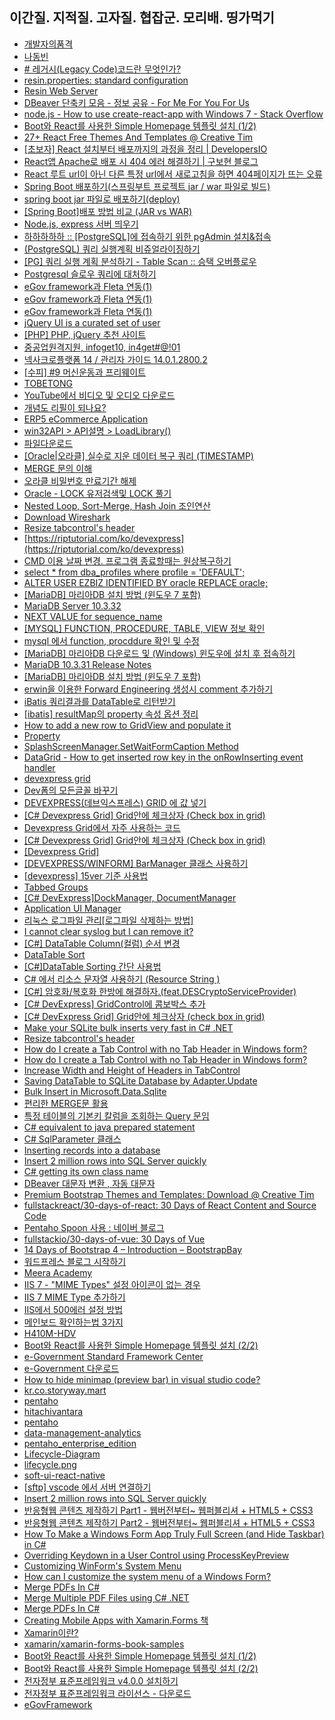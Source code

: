 

## 이간질. 지적질. 고자질. 협잡군. 모리배. 띵가먹기
- [개발자의품격](https://github.com/seungwongo)
- [나동빈](https://github.com/ndb796)
- [# 레거시(Legacy Code)코드란 무엇인가?](https://yenbook.tistory.com/m/57)
- [resin.properties: standard configuration](https://www.caucho.com/resin-4.0/admin/config-resin-properties.xtp)
- [Resin Web Server](http://w.vizenmedical.com/resin-doc/install/httpd.xtp)
- [DBeaver 단축키 모음 - 정보 공유 - For Me For You For Us](https://meyouus.tistory.com/52)
- [node.js - How to use create-react-app with Windows 7 - Stack Overflow](https://stackoverflow.com/questions/70380801/how-to-use-create-react-app-with-windows-7)
- [Boot와 React를 사용한 Simple Homepage 템플릿 설치 (1/2)](https://offbyone.tistory.com/450)
- [27+ React Free Themes And Templates @ Creative Tim](https://www.creative-tim.com/templates/react-free)
- [[초보자] React 설치부터 배포까지의 과정을 정리 | DevelopersIO](https://dev.classmethod.jp/articles/the-process-from-installing-react-to-distributing-it/)
- [React앱 Apache로 배포 시 404 에러 해결하기 | 구보현 블로그](https://bohyeon-n.github.io/deploy/web/react_apache_error.html)
- [React 루트 url이 아닌 다른 특정 url에서 새로고침을 하면 404페이지가 뜨는 오류](https://eoghks0521.tistory.com/m/entry/React-%EB%A3%A8%ED%8A%B8-url%EC%9D%B4-%EC%95%84%EB%8B%8C-%EB%8B%A4%EB%A5%B8-%ED%8A%B9%EC%A0%95-url%EC%97%90%EC%84%9C-%EC%83%88%EB%A1%9C%EA%B3%A0%EC%B9%A8%EC%9D%84-%ED%95%98%EB%A9%B4-404%ED%8E%98%EC%9D%B4%EC%A7%80%EA%B0%80-%EB%9C%A8%EB%8A%94-%EC%98%A4%EB%A5%98)
- [Spring Boot 배포하기(스프링부트 프로젝트 jar / war 파일로 빌드)](https://binit.tistory.com/25)
- [spring boot jar 파일로 배포하기(deploy)](https://www.leafcats.com/178)
- [[Spring Boot]배포 방법 비교 (JAR vs WAR)](https://hye0-log.tistory.com/m/27)
- [Node.js, express 서버 띄우기](https://velog.io/@decody/Node.js-Express-)
- [하하하하하 :: [PostgreSQL]에 접속하기 위한 pgAdmin 설치&접속](https://forgiveall.tistory.com/180)
- [(PostgreSQL) 쿼리 실행계획 비쥬얼라이징하기](https://americanopeople.tistory.com/307)
- [[PG] 쿼리 실행 계획 분석하기 - Table Scan :: 승택 오버플로우](https://seungtaek-overflow.tistory.com/5)
- [Postgresql 슬로우 쿼리에 대처하기](https://velog.io/@jwpark06/Postgresql-%EC%8A%AC%EB%A1%9C%EC%9A%B0-%EC%BF%BC%EB%A6%AC%EC%97%90-%EB%8C%80%EC%B2%98%ED%95%98%EA%B8%B0)
- [eGov framework과 Fleta 연동(1)](https://m.blog.naver.com/PostView.nhn?blogId=watso77&logNo=140160439034&proxyReferer=http%3A%2F%2Fwww.google.co.kr%2Furl%3Fsa%3Dt%26rct%3Dj%26q%3D%26esrc%3Ds%26source%3Dweb%26cd%3D1%26ved%3D2ahUKEwjarpDaoKrmAhUFyosBHdVbDl0QFjAAegQIBRAH%26url%3Dhttp%253A%252F%252Fm.blog.naver.com%252Fwatso77%252F140160439034%26usg%3DAOvVaw3GdCcHylGkt-s3-p5T9YxU)
- [eGov framework과 Fleta 연동(1)](http://www.fletaplus.com/)
- [eGov framework과 Fleta 연동(1)](http://www.fletaplus.com/sample/)
- [jQuery UI is a curated set of user](https://jqueryui.com/download/)
- [[PHP] PHP, jQuery 추천 사이트](https://link2me.tistory.com/1137?category=750446)
- [중공업원격지원, infoget10, in4get#@!01](http://nc.hhi.co.kr/nc20/intro.jsp)
- [넥사크로플랫폼 14 / 관리자 가이드 14.0.1.2800.2](http://docs.tobesoft.com/admin_guide_nexacro_14_ko#c337de75a92555ad)
- [[수피] #9 머신운동과 프리웨이트](https://m.post.naver.com/viewer/postView.nhn?volumeNo=16605026&memberNo=6716618)
- [TOBETONG](http://tobetong.com/)
- [YouTube에서 비디오 및 오디오 다운로드](https://y2mate.com/kr/)
- [개념도 리필이 되나요?](http://bonoken.tistory.com/m)
- [ERP5 eCommerce Application](https://www.erp5.com/feature/ecommerce)
- [win32API > API설명 > LoadLibrary()](http://xenostudy.tistory.com/8)
- [파일다운로드](http://asp.easypos.net/download.jsp)
- [[Oracle|오라클] 실수로 지운 데이터 복구 쿼리 (TIMESTAMP)](https://gent.tistory.com/14)
- [MERGE 문의 이해](http://www.gurubee.net/lecture/2225)
- [오라클 비밀번호 만료기간 해제](https://goddaehee.tistory.com/69)
- [Oracle - LOCK 유저검색및 LOCK 풀기](http://develop.sunshiny.co.kr/278)
- [Nested Loop, Sort-Merge, Hash Join 조인연산](https://needjarvis.tistory.com/162)
- [Download Wireshark](https://www.wireshark.org/download.html)
- [Resize tabcontrol's header](https://www.codeproject.com/Questions/120755/Resize-tabcontrol-s-header)
- [https://riptutorial.com/ko/devexpress](https://riptutorial.com/ko/devexpress)
- [CMD 이용 날짜 변경. 프로그램 종료할때는 원상복구하기](https://itng.tistory.com/123)
- [select * from dba_profiles where profile = 'DEFAULT'; ](https://goddaehee.tistory.com/69)
- [ALTER USER EZBIZ IDENTIFIED BY oracle  REPLACE oracle;](https://devzeroty.tistory.com/entry/ORACLE-비밀번호-변경-방법)
- [[MariaDB] 마리아DB 설치 방법 (윈도우 7 포함)](https://robotgoldfish.tistory.com/5)
- [MariaDB Server 10.3.32](https://mariadb.com/kb/en/mariadb-server-10-3-32/)
- [NEXT VALUE for sequence_name](https://mariadb.com/kb/en/next-value-for-sequence_name/)
- [[MYSQL] FUNCTION, PROCEDURE, TABLE, VIEW 정보 확인](https://ensha.tistory.com/entry/MYSQL-FUNCTION-PROCEDURE-TABLE-VIEW-%EC%A0%95%EB%B3%B4-%ED%99%95%EC%9D%B8)
- [mysql 에서 function, procddure 확인 및 수정](https://welchsy.tistory.com/261)
- [[MariaDB] 마리아DB 다운로드 및 (Windows) 윈도우에 설치 후 접속하기](https://reddb.tistory.com/m/102)
- [MariaDB 10.3.31 Release Notes](https://mariadb.com/kb/en/mariadb-10331-release-notes/)
- [[MariaDB] 마리아DB 설치 방법 (윈도우 7 포함)](https://robotgoldfish.tistory.com/5)
- [erwin을 이용한 Forward Engineering 생성시 comment 추가하기](http://gubok.tistory.com/393)
- [iBatis 쿼리결과를 DataTable로 리턴받기](http://freehan.tistory.com/36)
- [[ibatis] resultMap의 property 속성 옵션 정리](http://hyeonstorage.tistory.com/285)
- [How to add a new row to GridView and populate it ](https://www.devexpress.com/Support/Center/Question/Details/Q456331/how-to-add-a-new-row-to-gridview-and-populate-it)
- [Property ](https://docs.microsoft.com/ko-kr/dotnet/api/system.data.datatable.rows?redirectedfrom=MSDN&view=netframework-4.7.2)
- [SplashScreenManager.SetWaitFormCaption Method](https://documentation.devexpress.com/WindowsForms/DevExpress.XtraSplashScreen.SplashScreenManager.SetWaitFormCaption.method)
- [DataGrid - How to get inserted row key in the onRowInserting event handler](https://www.devexpress.com/Support/Center/Question/Details/T622306/datagrid-how-to-get-inserted-row-key-in-the-onrowinserting-event-handler)
- [devexpress grid](https://search.naver.com/search.naver?sm=top_hty&fbm=0&ie=utf8&query=devexpress+grid)
- [Dev폼의 모든글꼴 바꾸기](https://blog.naver.com/alonges/220888392789)
- [DEVEXPRESS(데브익스프레스) GRID 에 값 넣기](https://hothobbang.tistory.com/entry/%ED%94%84%EB%A1%9C%EA%B7%B8%EB%9E%98%EB%B0%8DC-DEVEXPRESS%EB%8D%B0%EB%B8%8C%EC%9D%B5%EC%8A%A4%ED%94%84%EB%A0%88%EC%8A%A4-GRID-%EC%97%90-%EA%B0%92-%EB%84%A3%EA%B8%B0)
- [[C# Devexpress Grid] Grid안에 체크상자 (Check box in grid)](https://blog.naver.com/gmkjh74/220940752028)
- [Devexpress Grid에서 자주 사용하는 코드](https://blog.naver.com/alonges/220888390491)
- [[C# Devexpress Grid] Grid안에 체크상자 (Check box in grid)](https://m.blog.naver.com/PostView.nhn?blogId=gmkjh74&logNo=220940752028&targetKeyword=&targetRecommendationCode=1)
- [[Devexpress Grid]](https://m.blog.naver.com/PostView.nhn?blogId=gmkjh74&logNo=220919217499&proxyReferer=http%3A%2F%2Fwww.google.co.kr%2Furl%3Fsa%3Dt%26rct%3Dj%26q%3D%26esrc%3Ds%26source%3Dweb%26cd%3D13%26ved%3D2ahUKEwiA9PCZyazmAhXaMN4KHYoNDf4QFjAMegQICRAB%26url%3Dhttp%253A%252F%252Fm.blog.naver.com%252Fgmkjh74%252F220919217499%26usg%3DAOvVaw1ygKtOn4STp1lOwmd4UlRV)
- [[DEVEXPRESS/WINFORM] BarManager 클래스 사용하기](https://icodebroker.tistory.com/3651)
- [[devexpress] 15ver 기준 사용법](http://blog.naver.com/PostView.nhn?blogId=qazws1565&logNo=220960230138&parentCategoryNo=&categoryNo=21&viewDate=&isShowPopularPosts=true&from=search)
- [Tabbed Groups](https://documentation.devexpress.com/WindowsForms/2170/Controls-and-Libraries/Form-Layout-Managers/Layout-and-Data-Layout-Controls/Tabbed-Groups)
- [[C# DevExpress]DockManager, DocumentManager](https://shanael.tistory.com/20)
- [Application UI Manager](https://documentation.devexpress.com/WindowsForms/11359/Controls-and-Libraries/Application-UI-Manager)
- [리눅스 로그파일 관리[로그파일 삭제하는 방법]](http://jobdahan.net/server_linux/585791)
- [I cannot clear syslog but I can remove it?](https://askubuntu.com/questions/436051/i-cannot-clear-syslog-but-i-can-remove-it)
- [[C#] DataTable Column(컬럼) 순서 변경](http://blog.naver.com/PostView.nhn?blogId=tkdska6&logNo=140202500349&redirect=Dlog&widgetTypeCall=true&directAccess=false)
- [DataTable Sort](https://angeljuni.tistory.com/entry/DataTable-Sort)
- [[C#]DataTable Sorting 간단 사용법](https://drt0927.tistory.com/3)
- [C# 에서 리소스 문자열 사용하기 (Resource String )](https://pcsak3.com/204)
- [[C#] 암호화/복호화 한방에 해결하자.(feat.DESCryptoServiceProvider)](https://im-first-rate.tistory.com/65)
- [[C# DevExpress] GridControl에 콤보박스 추가](https://m.blog.naver.com/PostView.naver?isHttpsRedirect=true&blogId=leegh1587&logNo=220639712065)
- [[C# DevExpress Grid] Grid안에 체크상자 (check box in grid)](https://m.blog.naver.com/PostView.naver?isHttpsRedirect=true&blogId=gmkjh74&logNo=220940752028)
- [Make your SQLite bulk inserts very fast in C# .NET](https://www.jokecamp.com/blog/make-your-sqlite-bulk-inserts-very-fast-in-c/)
- [Resize tabcontrol's header](https://www.codeproject.com/Questions/120755/Resize-tabcontrol-s-header)
- [How do I create a Tab Control with no Tab Header in Windows form?](https://stackoverflow.com/questions/10316567/how-do-i-create-a-tab-control-with-no-tab-header-in-windows-form)
- [How do I create a Tab Control with no Tab Header in Windows form?](https://stackoverflow.com/questions/10316567/how-do-i-create-a-tab-control-with-no-tab-header-in-windows-form)
- [Increase Width and Height of Headers in TabControl](https://stackoverflow.com/questions/38942995/increase-width-and-height-of-headers-in-tabcontrol)
- [Saving DataTable to SQLite Database by Adapter.Update](https://stackoverflow.com/questions/20419630/saving-datatable-to-sqlite-database-by-adapter-update/36367692)
- [Bulk Insert in Microsoft.Data.Sqlite](https://www.bricelam.net/2017/07/20/sqlite-bulk-insert.html)
- [편리한 MERGE문 활용 ](http://www.sqlprogram.com/TIPS/tip-merge.aspx)
- [특정 테이블의 기본키 칼럼을 조회하는 Query 문임](http://blog.daum.net/lei1400/23)
- [C# equivalent to java prepared statement](https://stackoverflow.com/questions/17921492/c-sharp-equivalent-to-java-prepared-statement)
- [C# SqlParameter 클래스](http://www.csharpstudy.com/Data/SQL-parameter.aspx)
- [Inserting records into a database](https://codereview.stackexchange.com/questions/3170/inserting-records-into-a-database)
- [Insert 2 million rows into SQL Server quickly](https://stackoverflow.com/questions/13722014/insert-2-million-rows-into-sql-server-quickly)
- [C# getting its own class name](https://stackoverflow.com/questions/2113069/c-sharp-getting-its-own-class-name)
- [DBeaver 대문자 변환 , 자동 대문자](https://jin2rang.tistory.com/m/entry/DBeaver-%EB%8C%80%EB%AC%B8%EC%9E%90-%EB%B3%80%ED%99%98-%EC%9E%90%EB%8F%99-%EB%8C%80%EB%AC%B8%EC%9E%90)
- [Premium Bootstrap Themes and Templates: Download @ Creative Tim](https://www.creative-tim.com/)
- [fullstackreact/30-days-of-react: 30 Days of React Content and Source Code](https://github.com/fullstackreact/30-days-of-react)
- [Pentaho Spoon 사용 : 네이버 블로그](https://m.blog.naver.com/PostView.naver?isHttpsRedirect=true&blogId=suin2_91&logNo=221519804682)
- [fullstackio/30-days-of-vue: 30 Days of Vue](https://github.com/fullstackio/30-days-of-vue)
- [14 Days of Bootstrap 4 – Introduction – BootstrapBay](https://bootstrapbay.com/blog/14-days-bootstrap-4/)
- [워드프레스 블로그 시작하기](https://www.thewordcracker.com/basic/how-to-start-wordpress/)
- [Meera Academy](https://meeraacademy.com/)
- [IIS 7 - "MIME Types" 설정 아이콘이 없는 경우](https://www.sysnet.pe.kr/2/0/1328)
- [IIS 7 MIME Type 추가하기](https://docko.tistory.com/entry/IIS-7-MIME-Type-%EC%B6%94%EA%B0%80%ED%95%98%EA%B8%B0)
- [IIS에서 500에러 설정 방법](https://hack1ng.tistory.com/143)
- [메인보드 확인하는법 3가지](https://todays-life.tistory.com/entry/%EB%A9%94%EC%9D%B8%EB%B3%B4%EB%93%9C-%ED%99%95%EC%9D%B8%ED%95%98%EB%8A%94%EB%B2%95-3%EA%B0%80%EC%A7%80)
- [H410M-HDV](https://www.asrock.com/MB/Intel/H410M-HDV/index.kr.asp#Download)
- [Boot와 React를 사용한 Simple Homepage 템플릿 설치 (2/2)](https://offbyone.tistory.com/451)
- [e-Government Standard Framework Center](https://github.com/eGovFramework)
- [e-Government 다운로드](https://www.egovframe.go.kr/home/sub.do?menuNo=94)
- [How to hide minimap (preview bar) in visual studio code?](https://codetryout.com/vscode-disable-minimap/)
- [kr.co.storyway.mart](http://mart.storyway.co.kr/mart/se/login.do)
- [pentaho](https://learntutorials.net/ko/pentaho/topic/4177/%ED%8E%9C%ED%83%80-%ED%98%B8-%EC%8B%9C%EC%9E%91%ED%95%98%EA%B8%B0)
- [hitachivantara](https://www.hitachivantara.com/en-us/products/data-management-analytics/lumada-dataops/data-integration-analytics/tutorials.html#thankyou)
- [pentaho](https://sourceforge.net/projects/pentaho/)
- [data-management-analytics](https://www.hitachivantara.com/en-us/products/data-management-analytics/lumada-dataops/data-integration-analytics.html)
- [pentaho_enterprise_edition](https://www.his21.co.kr/his/product/bigdata_n_iot/bigdata_analysis/pentaho_enterprise_edition.do)
- [Lifecycle-Diagram](https://v2.vuejs.org/v2/guide/instance.html#Lifecycle-Diagram)
- [lifecycle.png](https://v2.vuejs.org/images/lifecycle.png)
- [soft-ui-react-native](https://github.com/creativetimofficial/soft-ui-react-native)
- [[sftp] vscode 에서 서버 연결하기](https://poalim.tistory.com/19)
- [Insert 2 million rows into SQL Server quickly](https://stackoverflow.com/questions/13722014/insert-2-million-rows-into-sql-server-quickly)
- [반응형웹 콘텐츠 제작하기 Part1 - 웹버전부터~ 웹퍼블리셔 + HTML5 + CSS3](https://www.youtube.com/watch?v=YllzpC2brNg&t=1205s)
- [반응형웹 콘텐츠 제작하기 Part2 - 웹버전부터~ 웹퍼블리셔 + HTML5 + CSS3](https://www.youtube.com/watch?v=mUgB4R0gq_o)
- [How To Make a Windows Form App Truly Full Screen (and Hide Taskbar) in C#](https://www.codeproject.com/Articles/16618/How-To-Make-a-Windows-Form-App-Truly-Full-Screen-a)
- [Overriding Keydown in a User Control using ProcessKeyPreview](https://www.codeproject.com/Articles/22570/Overriding-Keydown-in-a-User-Control-using-Process)
- [Customizing WinForm's System Menu](https://www.codeproject.com/Articles/7827/Customizing-WinForm-s-System-Menu)
- [How can I customize the system menu of a Windows Form?](https://stackoverflow.com/questions/4615940/how-can-i-customize-the-system-menu-of-a-windows-form?noredirect=1&lq=1)
- [Merge PDFs In C#](https://www.c-sharpcorner.com/article/merge-pdf/)
- [Merge Multiple PDF Files using C# .NET](https://blog.aspose.com/2020/01/16/merge-multiple-pdf-files-in-csharp-net/)
- [Merge PDFs In C#](https://www.c-sharpcorner.com/article/merge-pdf/)
- [Creating Mobile Apps with Xamarin.Forms 책](https://docs.microsoft.com/ko-kr/xamarin/xamarin-forms/creating-mobile-apps-xamarin-forms/)
- [Xamarin이란?](https://docs.microsoft.com/ko-kr/xamarin/get-started/what-is-xamarin)
- [xamarin/xamarin-forms-book-samples](https://github.com/xamarin/xamarin-forms-book-samples)
- [Boot와 React를 사용한 Simple Homepage 템플릿 설치 (1/2)](https://offbyone.tistory.com/450)
- [Boot와 React를 사용한 Simple Homepage 템플릿 설치 (2/2)](https://offbyone.tistory.com/451)
- [전자정부 표준프레임워크 v4.0.0 설치하기](https://offbyone.tistory.com/438)
- [전자정부 표준프레임워크 라이선스 - 다운로드](https://www.egovframe.go.kr/home/sub.do?menuNo=32)
- [eGovFramework](https://github.com/orgs/eGovFramework/repositories)




